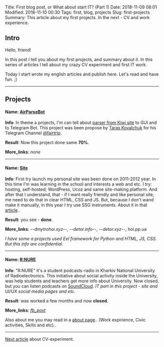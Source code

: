 Title: First blog post, or What about start IT? (Part 1)
Date: 2018-11-09 08:01
Modified: 2018-11-10 00:30
Tags: first, blog, projects
Slug: first-projects
Summary: This article about my first projects. In the next - CV and work experience.

## Intro

Hello, friend!

In this post I tell you about my first projects, and summary about it. In this series of articles I tell about my crazy CV experiment and first IT work.

Today I start wrote my english articles and publish here. Let's read and have fun. ;)

-----

## Projects

#### Name: [AirParseBot](/projects/airparsebot)
**Info**: In theme a projects, I'm can tell about [parser from Kiwi site](/projects/airparsebot) to GUI and to Telegram Bot. This project was been propose by [Taras Kovalchuk](http://fb.com/tskovalchuk) for his Telegram Channel [@fairtrip](http://t.me/fairtrip). 

**Result**: Now this project done same **70%**.

**More_links**: _none_

-----

#### Name: [Site](/projects/site)
**Info**: First try launch my personal site was been done on 2011-2012 year. In this time I'm was learning in the school and interests a web and etc. I try: hosting, self-hosted; WordPress, Ucoz and same site-making platform. And after that I understand, that - if I want really friendly and like personal site, me need to do that in clear HTML, CSS and JS. But, because I don't wand make it manually, in this year I try use SSG instruments. About it in that [article](/projects/site)..

**Result**: you see - **done**.

**More_links**: _--dmytrohoi.xyz--_, _--detor.info--_, _--detor.xyz--_, hoi.pp.ua

_I have some a projects used Eel framework for Python and HTML, JS, CSS. But this info are confidential._

-----

#### Name: [R:NURE](https://soundcloud.com/rnure)
**Info**: "R:NURE" it's a student podcasts-radio in Kharkiv National University of Radioelectronics. This initiative about social activity inside the University, was help students and teachers get more info about University. Now closed, but you can listen podcasts on [SoundCloud](http://soundcloud.com/rnure). _IT part in this project - site and UI/UX social media pages and etc._

**Result**: was worked a few months and now **closed**.

**More_links**: _[fb_post](http://fb.com/radionure)_

Also about me you may read in a [about page](/about.html).. (Work expirience, Civic activities, Skills and etc)..

-----

[Next article](/blog/first-cv) about CV-experiment.
